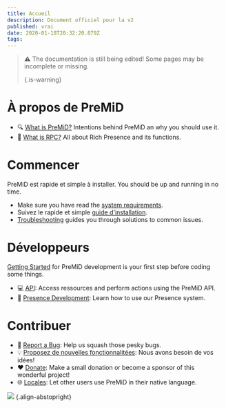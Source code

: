 ```yaml
---
title: Accueil
description: Document officiel pour la v2
published: vrai
date: 2020-01-18T20:32:20.879Z
tags:
---
```


> :warning: The documentation is still being edited! Some pages may be incomplete or missing. 
> 
> {.is-warning}

# À propos de PreMiD
- :mag: [What is PreMiD?](/about) Intentions behind PreMiD an why you should use it.
- :link: [What is RPC?](https://discordapp.com/rich-presence) All about Rich Presence and its functions.

# Commencer

PreMiD est rapide et simple à installer. You should be up and running in no time.

- Make sure you have read the [system requirements](/install/requirements).
- Suivez le rapide et simple [guide d'installation](/install).
- [Troubleshooting](/troubleshooting) guides you through solutions to common issues.

# Développeurs

[Getting Started](/dev) for PreMiD development is your first step before coding some things.

- :computer: [API](/dev/api): Access ressources and perform actions using the PreMiD API.
- :wrench: [Presence Development](/dev/presence): Learn how to use our Presence system.

# Contribuer
- :bug: [Report a Bug](https://github.com/PreMiD): Help us squash those pesky bugs.
- :bulb: [Proposez de nouvelles fonctionnalitées](https://discord.gg/premid): Nous avons besoin de vos idées!
- :heart: [Donate](https://www.patreon.com/Timeraa): Make a small donation or become a sponsor of this wonderful project!
- :globe_with_meridians: [Locales](https://translate.premid.app): Let other users use PreMiD in their native language.

![](https://beta.premid.app/img/logo.2b414dc2.gif) {.align-abstopright}
